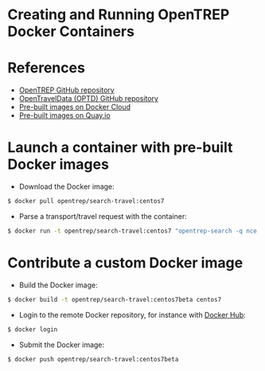 Creating and Running OpenTREP Docker Containers
===============================================

# References
* [OpenTREP GitHub repository](https://github.com/trep/opentrep)
* [OpenTravelData (OPTD) GitHub repository](https://github.com/opentraveldata/opentraveldata)
* [Pre-built images on Docker Cloud](https://cloud.docker.com/u/opentrep/repository/docker/opentrep/search-travel)
* [Pre-built images on Quay.io](https://quay.io/repository/trep/opentrep)

# Launch a container with pre-built Docker images
* Download the Docker image:
```bash
$ docker pull opentrep/search-travel:centos7
```

* Parse a transport/travel request with the container:
```bash
$ docker run -t opentrep/search-travel:centos7 "opentrep-search -q nce sfo"
```

# Contribute a custom Docker image
* Build the Docker image:
```bash
$ docker build -t opentrep/search-travel:centos7beta centos7
```

* Login to the remote Docker repository, for instance with
  [Docker Hub](https://cloud.docker.com):
```bash
$ docker login
```

* Submit the Docker image:
```bash
$ docker push opentrep/search-travel:centos7beta
```



